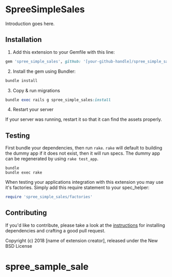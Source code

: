 # SpreeSimpleSales

Introduction goes here.

## Installation

1. Add this extension to your Gemfile with this line:
  ```ruby
  gem 'spree_simple_sales', github: '[your-github-handle]/spree_simple_sales'
  ```

2. Install the gem using Bundler:
  ```ruby
  bundle install
  ```

3. Copy & run migrations
  ```ruby
  bundle exec rails g spree_simple_sales:install
  ```

4. Restart your server

  If your server was running, restart it so that it can find the assets properly.

## Testing

First bundle your dependencies, then run `rake`. `rake` will default to building the dummy app if it does not exist, then it will run specs. The dummy app can be regenerated by using `rake test_app`.

```shell
bundle
bundle exec rake
```

When testing your applications integration with this extension you may use it's factories.
Simply add this require statement to your spec_helper:

```ruby
require 'spree_simple_sales/factories'
```


## Contributing

If you'd like to contribute, please take a look at the
[instructions](CONTRIBUTING.md) for installing dependencies and crafting a good
pull request.

Copyright (c) 2018 [name of extension creator], released under the New BSD License
# spree_sample_sale
